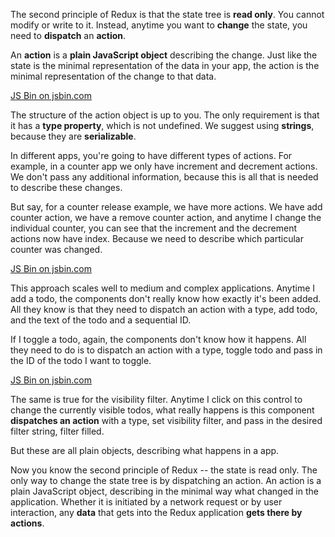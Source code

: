 The second principle of Redux is that the state tree is **read only**. You cannot modify or write to it. Instead, anytime you want to **change** the state, you need to **dispatch** an **action**.

An **action** is a **plain JavaScript object** describing the change. Just like the state is the minimal representation of the data in your app, the action is the minimal representation of the change to that data.

<a class="jsbin-embed" href="https://jsbin.com/sagaci/embed?js,console,output">JS Bin on jsbin.com</a><script src="https://static.jsbin.com/js/embed.min.js?3.35.12"></script>

The structure of the action object is up to you. The only requirement is that it has a **type property**, which is not undefined. We suggest using **strings**, because they are **serializable**.

In different apps, you're going to have different types of actions. For example, in a counter app we only have increment and decrement actions. We don't pass any additional information, because this is all that is needed to describe these changes.

But say, for a counter release example, we have more actions. We have add counter action, we have a remove counter action, and anytime I change the individual counter, you can see that the increment and the decrement actions now have index. Because we need to describe which particular counter was changed.

<a class="jsbin-embed" href="https://jsbin.com/posazi/embed?js,console,output">JS Bin on jsbin.com</a><script src="https://static.jsbin.com/js/embed.min.js?3.35.12"></script>

This approach scales well to medium and complex applications. Anytime I add a todo, the components don't really know how exactly it's been added. All they know is that they need to dispatch an action with a type, add todo, and the text of the todo and a sequential ID.

If I toggle a todo, again, the components don't know how it happens. All they need to do is to dispatch an action with a type, toggle todo and pass in the ID of the todo I want to toggle.

<a class="jsbin-embed" href="https://jsbin.com/sibuwi/7/embed?html,js,output">JS Bin on jsbin.com</a><script src="https://static.jsbin.com/js/embed.min.js?3.35.12"></script>

The same is true for the visibility filter. Anytime I click on this control to change the currently visible todos, what really happens is this component **dispatches an action** with a type, set visibility filter, and pass in the desired filter string, filter filled.

But these are all plain objects, describing what happens in a app.

Now you know the second principle of Redux -- the state is read only. The only way to change the state tree is by dispatching an action. An action is a plain JavaScript object, describing in the minimal way what changed in the application. Whether it is initiated by a network request or by user interaction, any **data** that gets into the Redux application **gets there by actions**.
